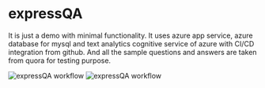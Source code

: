 # expressQA

It is just a demo with minimal functionality.
It uses azure app service, azure database for mysql and text analytics cognitive service of azure with CI/CD integration from github.
And all the sample questions and answers are taken from quora for testing purpose.

![expressQA workflow](https://github.com/Deep-Chandra-Mathpal/expressQA/actions/workflows/main_expressqa.yml/badge.svg)
![expressQA workflow](https://github.com/Deep-Chandra-Mathpal/expressQA/actions/workflows/node.js.yml.yml/badge.svg)
